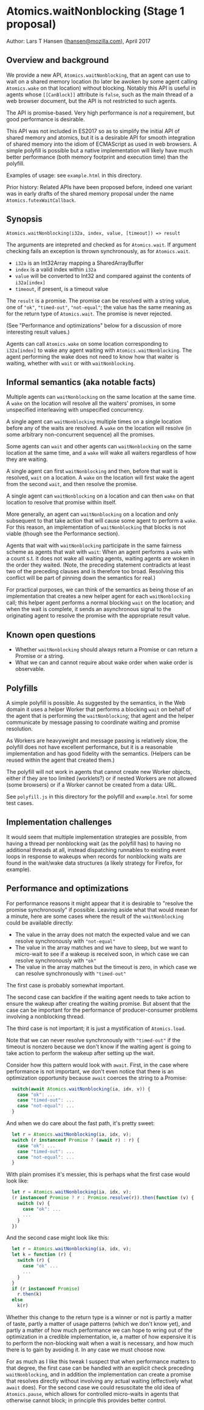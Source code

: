 # Atomics.waitNonblocking (Stage 1 proposal)

Author: Lars T Hansen (lhansen@mozilla.com), April 2017

## Overview and background

We provide a new API, `Atomics.waitNonblocking`, that an agent can use
to wait on a shared memory location (to later be awoken by some agent
calling `Atomics.wake` on that location) without blocking.  Notably
this API is useful in agents whose `[[CanBlock]]` attribute is `false`,
such as the main thread of a web browser document, but the API is not
restricted to such agents.

The API is promise-based.  Very high performance is *not* a
requirement, but good performance is desirable.

This API was not included in ES2017 so as to simplify the initial API
of shared memory and atomics, but it is a desirable API for smooth
integration of shared memory into the idiom of ECMAScript as used in
web browsers.  A simple polyfill is possible but a native
implementation will likely have much better performance (both memory
footprint and execution time) than the polyfill.

Examples of usage: see `example.html` in this directory.

Prior history: Related APIs have been proposed before, indeed one
variant was in early drafts of the shared memory proposal under the
name `Atomics.futexWaitCallback`.


## Synopsis

`Atomics.waitNonblocking(i32a, index, value, [timeout]) => result`

The arguments are intepreted and checked as for `Atomics.wait`.  If
argument checking fails an exception is thrown synchronously, as for
`Atomics.wait`.

* `i32a` is an Int32Array mapping a SharedArrayBuffer
* `index` is a valid index within `i32a`
* `value` will be converted to Int32 and compared against the contents of `i32a[index]`
* `timeout`, if present, is a timeout value

The `result` is a promise.  The promise can be resolved with a string
value, one of `"ok"`, `"timed-out"`, `"not-equal"`; the value has the same
meaning as for the return type of `Atomics.wait`.  The promise is
never rejected.

(See "Performance and optimizations" below for a discussion of more
interesting result values.)

Agents can call `Atomics.wake` on some location corresponding to
`i32a[index]` to wake any agent waiting with
`Atomics.waitNonblocking`.  The agent performing the wake does not
need to know how that waiter is waiting, whether with `wait` or with
`waitNonblocking`.


## Informal semantics (aka notable facts)

Multiple agents can `waitNonblocking` on the same location at the same
time.  A `wake` on the location will resolve all the waiters'
promises, in some unspecified interleaving with unspecified
concurrency.

A single agent can `waitNonblocking` multiple times on a single
location before any of the waits are resolved.  A `wake` on the location
will resolve (in some arbitrary non-concurrent sequence) all the
promises.

Some agents can `wait` and other agents can `waitNonblocking` on the
same location at the same time, and a `wake` will wake all waiters
regardless of how they are waiting.

A single agent can first `waitNonblocking` and then, before that wait
is resolved, `wait` on a location.  A `wake` on the location will
first wake the agent from the second `wait`, and then resolve the
promise.

A single agent can `waitNonblocking` on a location and can then `wake`
on that location to resolve that promise within itself.

More generally, an agent can `waitNonblocking` on a location and only
subsequent to that take action that will cause some agent to perform a
`wake`.  For this reason, an implementation of `waitNonblocking` that
blocks is not viable (though see the Performance section).

Agents that wait with `waitNonblocking` participate in the same
fairness scheme as agents that wait with `wait`: When an agent
performs a `wake` with a count s.t. it does not wake all waiting
agents, waiting agents are woken in the order they waited.  (Note, the
preceding statement contradicts at least two of the preceding clauses
and is therefore too broad.  Resolving this conflict will be part of
pinning down the semantics for real.)

For practical purposes, we can think of the semantics as being those
of an implementation that creates a new helper agent for each
`waitNonblocking` call; this helper agent performs a normal blocking
`wait` on the location; and when the wait is complete, it sends an
asynchronous signal to the originating agent to resolve the promise
with the appropriate result value.

## Known open questions

* Whether `waitNonblocking` should always return a Promise or can
  return a Promise or a string.
* What we can and cannot require about wake order when wake order is
  observable.

## Polyfills

A simple polyfill is possible.  As suggested by the semantics, in the
Web domain it uses a helper Worker that performs a blocking `wait` on
behalf of the agent that is performing the `waitNonblocking`; that
agent and the helper communicate by message passing to coordinate
waiting and promise resolution.

As Workers are heavyweight and message passing is relatively slow, the
polyfill does not have excellent performance, but it is a reasonable
implementation and has good fidelity with the semantics.  (Helpers can
be reused within the agent that created them.)

The polyfill will not work in agents that cannot create new Worker
objects, either if they are too limited (worklets?) or if nested
Workers are not allowed (some browsers) or if a Worker cannot be
created from a data: URL.

See `polyfill.js` in this directory for the polyfill and
`example.html` for some test cases.


## Implementation challenges

It would seem that multiple implementation strategies are possible,
from having a thread per nonblocking wait (as the polyfill has) to
having no additional threads at all, instead dispatching runnables to
existing event loops in response to wakeups when records for
nonblocking waits are found in the wait/wake data structures (a likely
strategy for Firefox, for example).


## Performance and optimizations

For performance reasons it might appear that it is desirable to
"resolve the promise synchronously" if possible.  Leaving aside what
that would mean for a minute, here are some cases where the result of
the `waitNonblocking` could be available directly:

* The value in the array does not match the expected value and we can
  resolve synchronously with `"not-equal"`
* The value in the array matches and we have to sleep, but we want to
  micro-wait to see if a wakeup is received soon, in which case we can
  resolve synchronously with `"ok"`
* The value in the array matches but the timeout is zero, in which
  case we can resolve synchronously with `"timed-out"`

The first case is probably somewhat important.

The second case can backfire if the waiting agent needs to take action
to ensure the wakeup after creating the waiting promise.  But absent
that the case can be important for the performance of
producer-consumer problems involving a nonblocking thread.

The third case is not important; it is just a mystification of
`Atomics.load`.

Note that we can never resolve synchronously with `"timed-out"` if the
timeout is nonzero because we don't know if the waiting agent is going
to take action to perform the wakeup after setting up the wait.

Consider how this pattern would look with `await`.  First, in the case
where performance is not important, we don't even notice that there is
an optimization opportunity because `await` coerces the string to a
Promise:

```js
  switch(await Atomics.waitNonblocking(ia, idx, v)) {
    case "ok": ...
    case "timed-out": ...
    case "not-equal": ...
  }
```

And when we do care about the fast path, it's pretty sweet:

```js
  let r = Atomics.waitNonblocking(ia, idx, v);
  switch (r instanceof Promise ? (await r) : r) {
    case "ok": ...
    case "timed-out": ...
    case "not-equal": ...
  }
```

With plain promises it's messier, this is perhaps what the first case
would look like:

```js
  let r = Atomics.waitNonblocking(ia, idx, v);
  (r instanceof Promise ? r : Promise.resolve(r)).then(function (v) {
    switch (v) {
      case "ok": ...
      ...
    }
  })
```

And the second case might look like this:

```js
  let r = Atomics.waitNonblocking(ia, idx, v);
  let k = function (r) {
    switch (r) {
      case "ok" ...
      ...
    }
  }
  if (r instanceof Promise)
    r.then(k)
  else
    k(r)
```

Whether this change to the return type is a winner or not is partly a
matter of taste, partly a matter of usage patterns (which we don't
know yet), and partly a matter of how much performance we can hope to
wring out of the optimization in a credible implementation, ie, a
matter of how expensive it is to perform the non-blocking wait when a
wait is necessary, and how much there is to gain by avoiding it.  In
any case we must choose now.

For as much as I like this tweak I suspect that when performance
matters to that degree, the first case can be handled with an explicit
check preceding `waitNonblocking`, and in addition the implementation
can create a promise that resolves directly without involving any
actual waiting (effectively what `await` does).  For the second case
we could resuscitate the old idea of `Atomics.pause`, which allows for
controlled micro-waits in agents that otherwise cannot block; in
principle this provides better control.
